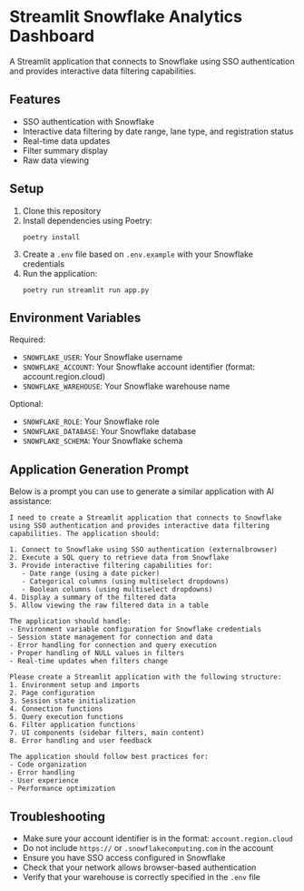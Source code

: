 # Streamlit Snowflake Analytics Dashboard

A Streamlit application that connects to Snowflake using SSO authentication and provides interactive data filtering capabilities.

## Features

- SSO authentication with Snowflake
- Interactive data filtering by date range, lane type, and registration status
- Real-time data updates
- Filter summary display
- Raw data viewing

## Setup

1. Clone this repository
2. Install dependencies using Poetry:
   ```
   poetry install
   ```
3. Create a `.env` file based on `.env.example` with your Snowflake credentials
4. Run the application:
   ```
   poetry run streamlit run app.py
   ```

## Environment Variables

Required:
- `SNOWFLAKE_USER`: Your Snowflake username
- `SNOWFLAKE_ACCOUNT`: Your Snowflake account identifier (format: account.region.cloud)
- `SNOWFLAKE_WAREHOUSE`: Your Snowflake warehouse name

Optional:
- `SNOWFLAKE_ROLE`: Your Snowflake role
- `SNOWFLAKE_DATABASE`: Your Snowflake database
- `SNOWFLAKE_SCHEMA`: Your Snowflake schema

## Application Generation Prompt

Below is a prompt you can use to generate a similar application with AI assistance:

```
I need to create a Streamlit application that connects to Snowflake using SSO authentication and provides interactive data filtering capabilities. The application should:

1. Connect to Snowflake using SSO authentication (externalbrowser)
2. Execute a SQL query to retrieve data from Snowflake
3. Provide interactive filtering capabilities for:
   - Date range (using a date picker)
   - Categorical columns (using multiselect dropdowns)
   - Boolean columns (using multiselect dropdowns)
4. Display a summary of the filtered data
5. Allow viewing the raw filtered data in a table

The application should handle:
- Environment variable configuration for Snowflake credentials
- Session state management for connection and data
- Error handling for connection and query execution
- Proper handling of NULL values in filters
- Real-time updates when filters change

Please create a Streamlit application with the following structure:
1. Environment setup and imports
2. Page configuration
3. Session state initialization
4. Connection functions
5. Query execution functions
6. Filter application functions
7. UI components (sidebar filters, main content)
8. Error handling and user feedback

The application should follow best practices for:
- Code organization
- Error handling
- User experience
- Performance optimization
```

## Troubleshooting

- Make sure your account identifier is in the format: `account.region.cloud`
- Do not include `https://` or `.snowflakecomputing.com` in the account
- Ensure you have SSO access configured in Snowflake
- Check that your network allows browser-based authentication
- Verify that your warehouse is correctly specified in the `.env` file 